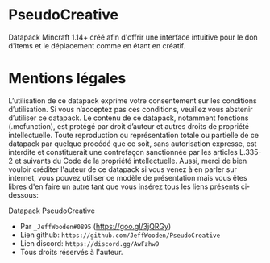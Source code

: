 # PseudoCreative
Datapack Mincraft 1.14+ créé afin d'offrir une interface intuitive pour le don d'items et le déplacement comme en étant en créatif.

# Mentions légales

L’utilisation de ce datapack exprime votre consentement sur les conditions d’utilisation. Si vous n’acceptez pas ces conditions, veuillez vous abstenir d’utiliser ce datapack. Le contenu de ce datapack, notamment fonctions (.mcfunction), est protégé par droit d’auteur et autres droits de propriété intellectuelle. Toute reproduction ou représentation totale ou partielle de ce datapack par quelque procédé que ce soit, sans autorisation expresse, est interdite et constituerait une contrefaçon sanctionnée par les articles L.335-2 et suivants du Code de la propriété intellectuelle. Aussi, merci de bien vouloir créditer l'auteur de ce datapack si vous venez à en parler sur internet, vous pouvez utiliser ce modèle de présentation mais vous êtes libres d'en faire un autre tant que vous insérez tous les liens présents ci-dessous:

Datapack PseudoCreative
- Par `_JeffWooden#0895` (https://goo.gl/3jQRGy)
- Lien github: `https://github.com/JeffWooden/PseudoCreative`
- Lien discord: `https://discord.gg/AwFzhw9`
- Tous droits réservés à l'auteur.
